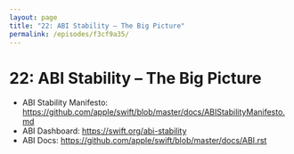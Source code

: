 ```yaml
---
layout: page
title: "22: ABI Stability – The Big Picture"
permalink: /episodes/f3cf9a35/
---
```


# 22: ABI Stability – The Big Picture

* ABI Stability Manifesto: https://github.com/apple/swift/blob/master/docs/ABIStabilityManifesto.md
* ABI Dashboard: https://swift.org/abi-stability
* ABI Docs: https://github.com/apple/swift/blob/master/docs/ABI.rst
